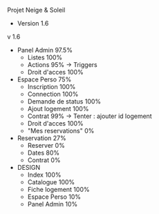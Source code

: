 Projet Neige & Soleil
  - Version 1.6
  
 v 1.6
 - Panel Admin 97.5%
    - Listes 100%
    - Actions 95% -> Triggers
    - Droit d'acces 100%
 - Espace Perso 75%
    - Inscription 100%
    - Connection 100%
    - Demande de status 100%
    - Ajout logement 100%
    - Contrat 99% -> Tenter : ajouter id logement
    - Droit d'acces 100%
    - "Mes reservations" 0%
 - Reservation 27%
    - Reserver 0%
    - Dates 80%
    - Contrat 0%
 - DESIGN
    - Index 100%
    - Catalogue 100%
    - Fiche logement 100%
    - Espace Perso 10%
    - Panel Admin 10%
